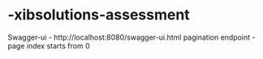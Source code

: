 # -xibsolutions-assessment
Swagger-ui - http://localhost:8080/swagger-ui.html
pagination endpoint - page index starts from 0
